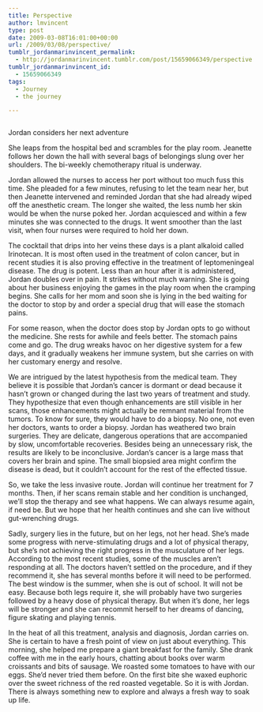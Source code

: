 ```yaml
---
title: Perspective
author: lmvincent
type: post
date: 2009-03-08T16:01:00+00:00
url: /2009/03/08/perspective/
tumblr_jordanmarinvincent_permalink:
  - http://jordanmarinvincent.tumblr.com/post/15659066349/perspective
tumblr_jordanmarinvincent_id:
  - 15659066349
tags:
  - Journey
  - the journey

---
```

<a href="http://www.flickr.com/photos/larryvincent/3337220772/" title="photo sharing" target="_blank" rel="noopener"><img src="http://farm4.static.flickr.com/3650/3337220772_dbeb6fd950_m.jpg" alt="" /></a>

Jordan considers her next adventure

She leaps from the hospital bed and scrambles for the play room. Jeanette follows her down the hall with several bags of belongings slung over her shoulders. The bi-weekly chemotherapy ritual is underway.

Jordan allowed the nurses to access her port without too much fuss this time. She pleaded for a few minutes, refusing to let the team near her, but then Jeanette intervened and reminded Jordan that she had already wiped off the anesthetic cream. The longer she waited, the less numb her skin would be when the nurse poked her. Jordan acquiesced and within a few minutes she was connected to the drugs. It went smoother than the last visit, when four nurses were required to hold her down.<a name="more"></a>

The cocktail that drips into her veins these days is a plant alkaloid called Irinotecan. It is most often used in the treatment of colon cancer, but in recent studies it is also proving effective in the treatment of leptomeningeal disease. The drug is potent. Less than an hour after it is administered, Jordan doubles over in pain. It strikes without much warning. She is going about her business enjoying the games in the play room when the cramping begins. She calls for her mom and soon she is lying in the bed waiting for the doctor to stop by and order a special drug that will ease the stomach pains.

For some reason, when the doctor does stop by Jordan opts to go without the medicine. She rests for awhile and feels better. The stomach pains come and go. The drug wreaks havoc on her digestive system for a few days, and it gradually weakens her immune system, but she carries on with her customary energy and resolve.

We are intrigued by the latest hypothesis from the medical team. They believe it is possible that Jordan&rsquo;s cancer is dormant or dead because it hasn&rsquo;t grown or changed during the last two years of treatment and study. They hypothesize that even though enhancements are still visible in her scans, those enhancements might actually be remnant material from the tumors. To know for sure, they would have to do a biopsy. No one, not even her doctors, wants to order a biopsy. Jordan has weathered two brain surgeries. They are delicate, dangerous operations that are accompanied by slow, uncomfortable recoveries. Besides being an unnecessary risk, the results are likely to be inconclusive. Jordan&rsquo;s cancer is a large mass that covers her brain and spine. The small biopsied area might confirm the disease is dead, but it couldn&rsquo;t account for the rest of the effected tissue.

So, we take the less invasive route. Jordan will continue her treatment for 7 months. Then, if her scans remain stable and her condition is unchanged, we&rsquo;ll stop the therapy and see what happens. We can always resume again, if need be. But we hope that her health continues and she can live without gut-wrenching drugs.

Sadly, surgery lies in the future, but on her legs, not her head. She&rsquo;s made some progress with nerve-stimulating drugs and a lot of physical therapy, but she&rsquo;s not achieving the right progress in the musculature of her legs. According to the most recent studies, some of the muscles aren&rsquo;t responding at all. The doctors haven&rsquo;t settled on the procedure, and if they recommend it, she has several months before it will need to be performed. The best window is the summer, when she is out of school. It will not be easy. Because both legs require it, she will probably have two surgeries followed by a heavy dose of physical therapy. But when it&rsquo;s done, her legs will be stronger and she can recommit herself to her dreams of dancing, figure skating and playing tennis.

In the heat of all this treatment, analysis and diagnosis, Jordan carries on. She is certain to have a fresh point of view on just about everything. This morning, she helped me prepare a giant breakfast for the family. She drank coffee with me in the early hours, chatting about books over warm croissants and bits of sausage. We roasted some tomatoes to have with our eggs. She&rsquo;d never tried them before. On the first bite she waxed euphoric over the sweet richness of the red roasted vegetable. So it is with Jordan. There is always something new to explore and always a fresh way to soak up life.

<div class="blogger-post-footer">
  <img loading="lazy" width="1" height="1" src="https://blogger.googleusercontent.com/tracker/9039099668816362935-423372414511580840?l=jordansjourney2.blogspot.com" alt="" />
</div>